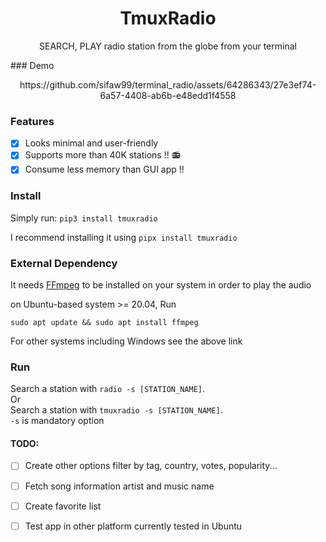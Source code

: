 <h1 align=center> TmuxRadio </h1>
<p align=center> SEARCH, PLAY radio station from the globe from your terminal </p>
### Demo
<p align=center>https://github.com/sifaw99/terminal_radio/assets/64286343/27e3ef74-6a57-4408-ab6b-e48edd1f4558</p>

### Features
- [x] Looks minimal and user-friendly
- [x] Supports more than 40K stations !! :radio:
- [x] Consume less memory than GUI app !!  
### Install

Simply run: `pip3 install tmuxradio`

I recommend installing it using `pipx install tmuxradio`

### External Dependency

It needs [FFmpeg](https://ffmpeg.org/download.html) to be installed on your
system in order to play the audio

on Ubuntu-based system >= 20.04, Run

```
sudo apt update && sudo apt install ffmpeg
```

For other systems including Windows see the above link

### Run

Search a station with `radio -s [STATION_NAME]`. <br/>
Or  <br/>
Search a station with `tmuxradio -s [STATION_NAME]`. <br/>
`-s` is mandatory option

#### TODO:

- [ ] Create other options filter by tag, country, votes, popularity...
- [ ] Fetch song information artist and music name
- [ ] Create favorite list
- [ ] Test app in other platform currently tested in Ubuntu






